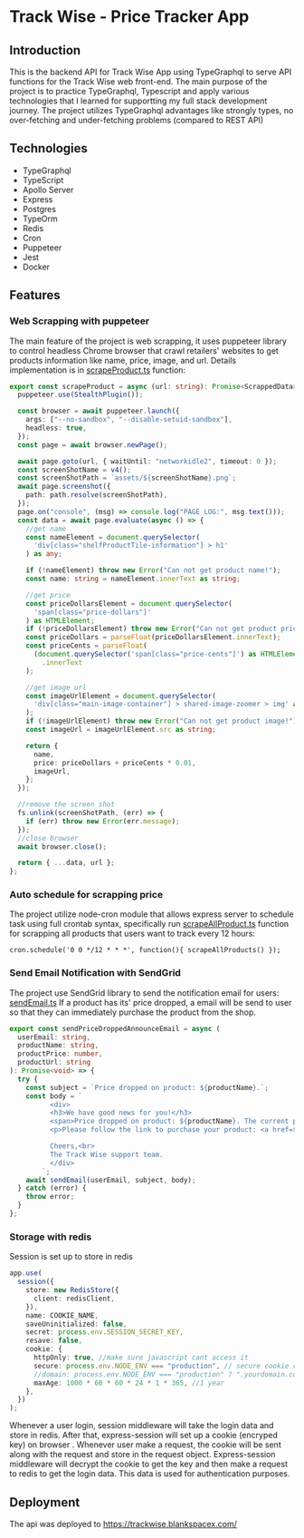 # Track Wise - Price Tracker App

## Introduction

This is the backend API for Track Wise App using TypeGraphql to serve API functions for the Track Wise web front-end.
The main purpose of the project is to practice TypeGraphql, Typescript and apply various technologies that I learned for supportting my full stack development journey.
The project utilizes TypeGraphql advantages like strongly types, no over-fetching and under-fetching problems (compared to REST API)

## Technologies

- TypeGraphql
- TypeScript
- Apollo Server
- Express
- Postgres
- TypeOrm
- Redis
- Cron
- Puppeteer
- Jest
- Docker

## Features

### Web Scrapping with puppeteer

The main feature of the project is web scrapping, it uses puppeteer library to control headless Chrome browser that crawl retailers' websites to get products information like name, price, image, and url.
Details implementation is in [scrapeProduct.ts](src/utils/scrapeProduct.ts) function:

```typescript
export const scrapeProduct = async (url: string): Promise<ScrappedData> => {
  puppeteer.use(StealthPlugin());

  const browser = await puppeteer.launch({
    args: ["--no-sandbox", "--disable-setuid-sandbox"],
    headless: true,
  });
  const page = await browser.newPage();

  await page.goto(url, { waitUntil: "networkidle2", timeout: 0 });
  const screenShotName = v4();
  const screenShotPath = `assets/${screenShotName}.png`;
  await page.screenshot({
    path: path.resolve(screenShotPath),
  });
  page.on("console", (msg) => console.log("PAGE LOG:", msg.text()));
  const data = await page.evaluate(async () => {
    //get name
    const nameElement = document.querySelector(
      'div[class="shelfProductTile-information"] > h1'
    ) as any;

    if (!nameElement) throw new Error("Can not get product name!");
    const name: string = nameElement.innerText as string;

    //get price
    const priceDollarsElement = document.querySelector(
      'span[class="price-dollars"]'
    ) as HTMLElement;
    if (!priceDollarsElement) throw new Error("Can not get product price!");
    const priceDollars = parseFloat(priceDollarsElement.innerText);
    const priceCents = parseFloat(
      (document.querySelector('span[class="price-cents"]') as HTMLElement)
        .innerText
    );

    //get image url
    const imageUrlElement = document.querySelector(
      'div[class="main-image-container"] > shared-image-zoomer > img' as any
    );
    if (!imageUrlElement) throw new Error("Can not get product image!");
    const imageUrl = imageUrlElement.src as string;

    return {
      name,
      price: priceDollars + priceCents * 0.01,
      imageUrl,
    };
  });

  //remove the screen shot
  fs.unlink(screenShotPath, (err) => {
    if (err) throw new Error(err.message);
  });
  //close browser
  await browser.close();

  return { ...data, url };
};
```

### Auto schedule for scrapping price

The project utilize node-cron module that allows express server to schedule task using full crontab syntax, specifically run [scrapeAllProduct.ts](src/utils/scrapeAllProduct.ts) function for scrapping all products that users want to track every 12 hours:

`cron.schedule('0 0 */12 * * *', function(){ scrapeAllProducts() });`

### Send Email Notification with SendGrid

The project use SendGrid library to send the notification email for users: [sendEmail.ts](src/modules/utils/sendEmail.ts.ts)
If a product has its' price dropped, a email will be send to user so that they can immediately purchase the product from the shop.

```typescript
export const sendPriceDroppedAnnounceEmail = async (
  userEmail: string,
  productName: string,
  productPrice: number,
  productUrl: string
): Promise<void> => {
  try {
    const subject = `Price dropped on product: ${productName}.`;
    const body = `
          <div>
          <h3>We have good news for you!</h3>
          <span>Price dropped on product: ${productName}. The current price is AUD ${productPrice}.</span>
          <p>Please follow the link to purchase your product: <a href=${productUrl}>${productUrl}</a></p></span>

          Cheers,<br>
          The Track Wise support team.
          </div>
        `;
    await sendEmail(userEmail, subject, body);
  } catch (error) {
    throw error;
  }
};
```

### Storage with redis

Session is set up to store in redis

```typescript
app.use(
  session({
    store: new RedisStore({
      client: redisClient,
    }),
    name: COOKIE_NAME,
    saveUninitialized: false,
    secret: process.env.SESSION_SECRET_KEY,
    resave: false,
    cookie: {
      httpOnly: true, //make sure javascript cant access it
      secure: process.env.NODE_ENV === "production", // secure cookie can only be transmitted over encrypted connection
      //domain: process.env.NODE_ENV === "production" ? ".yourdomain.com" : undefined,
      maxAge: 1000 * 60 * 60 * 24 * 1 * 365, //1 year
    },
  })
);
```

Whenever a user login, session middleware will take the login data and store in redis. After that, express-session will set up a cookie (encryped key) on browser . Whenever user make a request, the cookie will be sent along with the request and store in the request object. Express-session middleware will decrypt the cookie to get the key and then make a request to redis to get the login data. This data is used for authentication purposes.

## Deployment

The api was deployed to https://trackwise.blankspacex.com/
